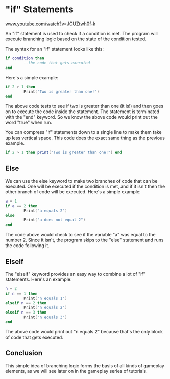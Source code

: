 # "if" Statements

www.youtube.com/watch?v=JCUZtwh0f-k

An "if" statement is used to check if a condition is met. The program will execute branching logic based on the state of the condition tested.

The syntax for an "if" statement looks like this:

```lua
if condition then
        --the code that gets executed
end
```

Here's a simple example:

```lua
if 2 > 1 then
        Print("Two is greater than one!")
end
```

The above code tests to see if two is greater than one (it is!) and then goes on to execute the code inside the statement.  The statement is terminated with the "end" keyword.  So we know the above code would print out the word "true" when run.

You can compress "if" statements down to a single line to make them take up less vertical space.  This code does the exact same thing as the previous example.

```lua
if 2 > 1 then print("Two is greater than one!") end
```

## Else

We can use the else keyword to make two branches of code that can be executed.  One will be executed if the condition is met, and if it isn't then the other branch of code will be executed.  Here's a simple example:

```lua
a = 1
if a == 2 then
        Print("a equals 2")
else
        Print("a does not equal 2")
end
```

The code above would check to see if the variable "a" was equal to the number 2.  Since it isn't, the program skips to the "else" statement and runs the code following it.

## ElseIf

The "elseif" keyword provides an easy way to combine a lot of "if" statements.  Here's an example:

```lua
n = 2
if n == 1 then
        Print("n equals 1")
elseif n == 2 then
        Print("n equals 2")
elseif n == 3 then
        Print("n equals 3")
end
```

The above code would print out "n equals 2" because that's the only block of code that gets executed.

## Conclusion

This simple idea of branching logic forms the basis of all kinds of gameplay elements, as we will see later on in the gameplay series of tutorials.
